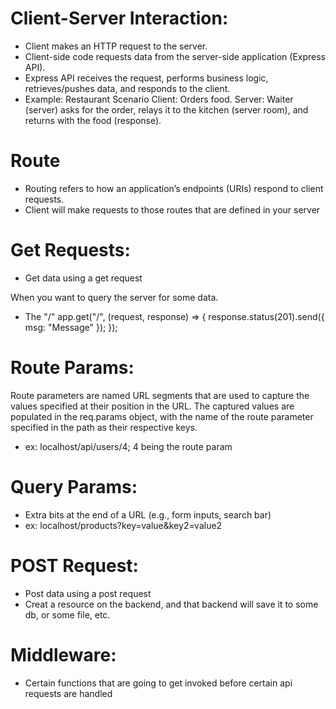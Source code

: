 # Client-Server Interaction:

- Client makes an HTTP request to the server.
- Client-side code requests data from the server-side application (Express API).
- Express API receives the request, performs business logic, retrieves/pushes data, and responds to the client.
- Example: Restaurant Scenario
  Client: Orders food.
  Server: Waiter (server) asks for the order, relays it to the kitchen (server room), and returns with the food (response).

# Route

- Routing refers to how an application’s endpoints (URIs) respond to client requests.
- Client will make requests to those routes that are defined in your server

# Get Requests:

- Get data using a get request

When you want to query the server for some data.

- The "/"
  app.get("/", (request, response) => {
  response.status(201).send({ msg: "Message" });
  });

# Route Params:

Route parameters are named URL segments that are used to capture the values specified at their position in the URL. The captured values are populated in the req.params object, with the name of the route parameter specified in the path as their respective keys.

- ex: localhost/api/users/4; 4 being the route param

# Query Params:

- Extra bits at the end of a URL (e.g., form inputs, search bar)
- ex: localhost/products?key=value&key2=value2

# POST Request:

- Post data using a post request
- Creat a resource on the backend, and that backend will save it to some db, or some file, etc.

# Middleware:

- Certain functions that are going to get invoked before certain api requests are handled
